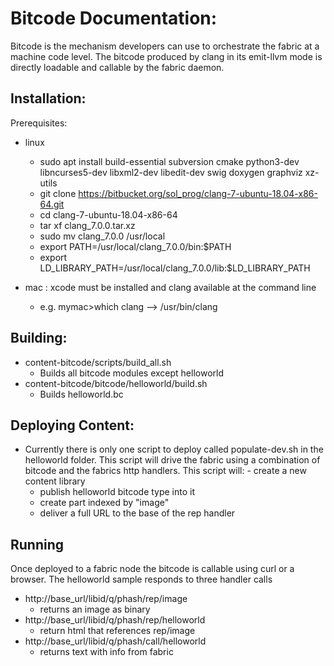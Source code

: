 # Bitcode Documentation:

Bitcode is the mechanism developers can use to orchestrate the fabric at a machine code level.  The bitcode produced by clang in its emit-llvm mode is directly loadable and callable by the fabric daemon.

## Installation:

Prerequisites:
- linux
  - sudo apt install build-essential subversion cmake python3-dev libncurses5-dev libxml2-dev libedit-dev swig doxygen graphviz xz-utils
  - git clone https://bitbucket.org/sol_prog/clang-7-ubuntu-18.04-x86-64.git
  - cd clang-7-ubuntu-18.04-x86-64
  - tar xf clang_7.0.0.tar.xz
  - sudo mv clang_7.0.0 /usr/local
  - export PATH=/usr/local/clang_7.0.0/bin:$PATH
  - export LD_LIBRARY_PATH=/usr/local/clang_7.0.0/lib:$LD_LIBRARY_PATH

- mac : xcode must be installed and clang available at the command line
  - e.g. mymac>which clang --> /usr/bin/clang

##  Building:
  - content-bitcode/scripts/build_all.sh
    - Builds all bitcode modules except helloworld
  - content-bitcode/bitcode/helloworld/build.sh
    - Builds helloworld.bc

##  Deploying Content:
  - Currently there is only one script to deploy called populate-dev.sh in the helloworld folder.  This script will drive the fabric using a combination of bitcode and the fabrics http handlers.  This script will:     - create a new content library
    - publish helloworld bitcode type into it
    - create part indexed by "image"
    - deliver a full URL to the base of the rep handler

## Running
Once deployed to a fabric node the bitcode is callable using curl or a browser. The helloworld sample responds to three handler calls
  - http://base_url/libid/q/phash/rep/image
    - returns an image as binary
  - http://base_url/libid/q/phash/rep/helloworld
    - return html that references rep/image
  - http://base_url/libid/q/phash/call/helloworld
    - returns text with info from fabric

